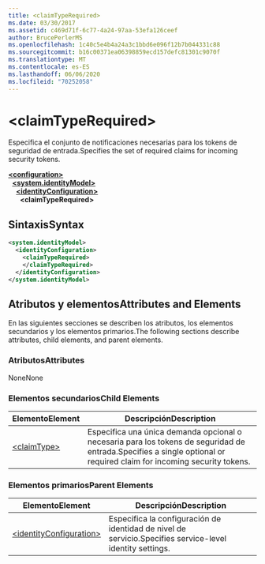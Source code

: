 ```yaml
---
title: <claimTypeRequired>
ms.date: 03/30/2017
ms.assetid: c469d71f-6c77-4a24-97aa-53efa126ceef
author: BrucePerlerMS
ms.openlocfilehash: 1c40c5e4b4a24a3c1bbd6e096f12b7b044331c88
ms.sourcegitcommit: b16c00371ea06398859ecd157defc81301c9070f
ms.translationtype: MT
ms.contentlocale: es-ES
ms.lasthandoff: 06/06/2020
ms.locfileid: "70252058"
---
```

# \<claimTypeRequired>
<span data-ttu-id="fcc72-101">Especifica el conjunto de notificaciones necesarias para los tokens de seguridad de entrada.</span><span class="sxs-lookup"><span data-stu-id="fcc72-101">Specifies the set of required claims for incoming security tokens.</span></span>  
  
[**\<configuration>**](../configuration-element.md)\
&nbsp;&nbsp;[**\<system.identityModel>**](system-identitymodel.md)\
&nbsp;&nbsp;&nbsp;&nbsp;[**\<identityConfiguration>**](identityconfiguration.md)\
&nbsp;&nbsp;&nbsp;&nbsp;&nbsp;&nbsp;**\<claimTypeRequired>**  
  
## <a name="syntax"></a><span data-ttu-id="fcc72-102">Sintaxis</span><span class="sxs-lookup"><span data-stu-id="fcc72-102">Syntax</span></span>  
  
```xml  
<system.identityModel>  
  <identityConfiguration>  
    <claimTypeRequired>  
    </claimTypeRequired>  
  </identityConfiguration>  
</system.identityModel>  
```  
  
## <a name="attributes-and-elements"></a><span data-ttu-id="fcc72-103">Atributos y elementos</span><span class="sxs-lookup"><span data-stu-id="fcc72-103">Attributes and Elements</span></span>  
 <span data-ttu-id="fcc72-104">En las siguientes secciones se describen los atributos, los elementos secundarios y los elementos primarios.</span><span class="sxs-lookup"><span data-stu-id="fcc72-104">The following sections describe attributes, child elements, and parent elements.</span></span>  
  
### <a name="attributes"></a><span data-ttu-id="fcc72-105">Atributos</span><span class="sxs-lookup"><span data-stu-id="fcc72-105">Attributes</span></span>  
 <span data-ttu-id="fcc72-106">None</span><span class="sxs-lookup"><span data-stu-id="fcc72-106">None</span></span>  
  
### <a name="child-elements"></a><span data-ttu-id="fcc72-107">Elementos secundarios</span><span class="sxs-lookup"><span data-stu-id="fcc72-107">Child Elements</span></span>  
  
|<span data-ttu-id="fcc72-108">Elemento</span><span class="sxs-lookup"><span data-stu-id="fcc72-108">Element</span></span>|<span data-ttu-id="fcc72-109">Descripción</span><span class="sxs-lookup"><span data-stu-id="fcc72-109">Description</span></span>|  
|-------------|-----------------|  
|[\<claimType>](claimtype.md)|<span data-ttu-id="fcc72-110">Especifica una única demanda opcional o necesaria para los tokens de seguridad de entrada.</span><span class="sxs-lookup"><span data-stu-id="fcc72-110">Specifies a single optional or required claim for incoming security tokens.</span></span>|  
  
### <a name="parent-elements"></a><span data-ttu-id="fcc72-111">Elementos primarios</span><span class="sxs-lookup"><span data-stu-id="fcc72-111">Parent Elements</span></span>  
  
|<span data-ttu-id="fcc72-112">Elemento</span><span class="sxs-lookup"><span data-stu-id="fcc72-112">Element</span></span>|<span data-ttu-id="fcc72-113">Descripción</span><span class="sxs-lookup"><span data-stu-id="fcc72-113">Description</span></span>|  
|-------------|-----------------|  
|[\<identityConfiguration>](identityconfiguration.md)|<span data-ttu-id="fcc72-114">Especifica la configuración de identidad de nivel de servicio.</span><span class="sxs-lookup"><span data-stu-id="fcc72-114">Specifies service-level identity settings.</span></span>|
